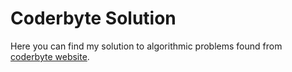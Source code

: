 # Coderbyte Solution
Here you can find my solution to algorithmic problems found from [coderbyte website](http://coderbyte.com).

